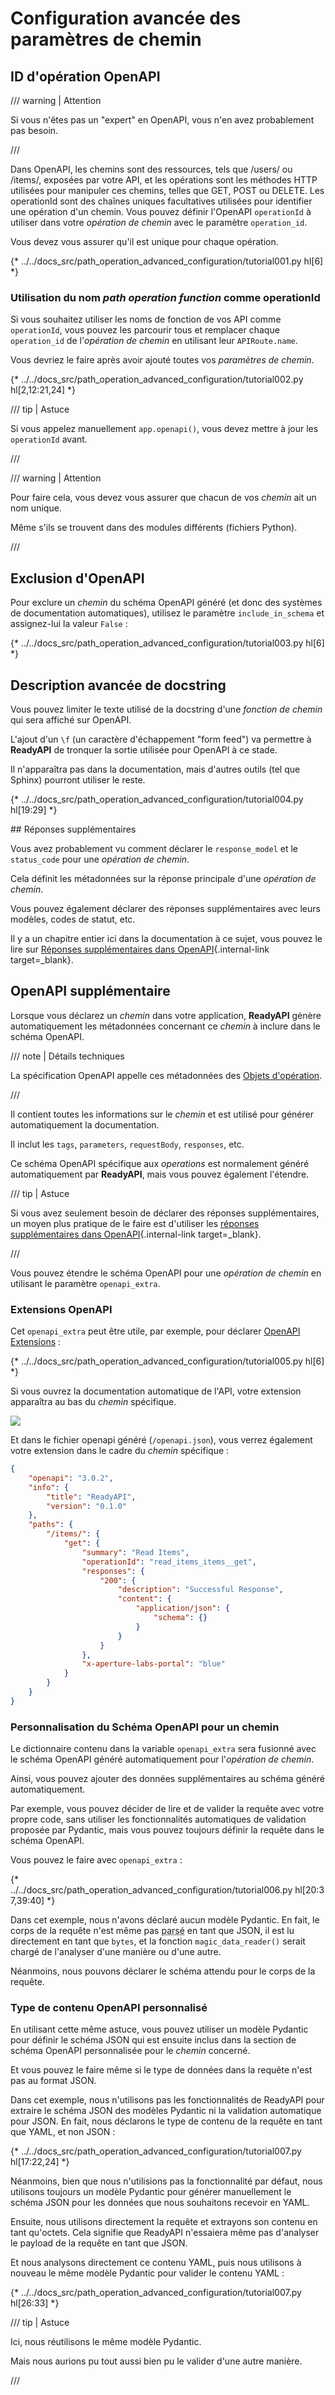 # Configuration avancée des paramètres de chemin

## ID d'opération OpenAPI

/// warning | Attention

Si vous n'êtes pas un "expert" en OpenAPI, vous n'en avez probablement pas besoin.

///

Dans OpenAPI, les chemins sont des ressources, tels que /users/ ou /items/, exposées par votre API, et les opérations sont les méthodes HTTP utilisées pour manipuler ces chemins, telles que GET, POST ou DELETE. Les operationId sont des chaînes uniques facultatives utilisées pour identifier une opération d'un chemin. Vous pouvez définir l'OpenAPI `operationId` à utiliser dans votre *opération de chemin* avec le paramètre `operation_id`.

Vous devez vous assurer qu'il est unique pour chaque opération.

{* ../../docs_src/path_operation_advanced_configuration/tutorial001.py hl[6] *}

### Utilisation du nom *path operation function* comme operationId

Si vous souhaitez utiliser les noms de fonction de vos API comme `operationId`, vous pouvez les parcourir tous et remplacer chaque `operation_id` de l'*opération de chemin* en utilisant leur `APIRoute.name`.

Vous devriez le faire après avoir ajouté toutes vos *paramètres de chemin*.

{* ../../docs_src/path_operation_advanced_configuration/tutorial002.py hl[2,12:21,24] *}

/// tip | Astuce

Si vous appelez manuellement `app.openapi()`, vous devez mettre à jour les `operationId` avant.

///

/// warning | Attention

Pour faire cela, vous devez vous assurer que chacun de vos *chemin* ait un nom unique.

Même s'ils se trouvent dans des modules différents (fichiers Python).

///

## Exclusion d'OpenAPI

Pour exclure un *chemin* du schéma OpenAPI généré (et donc des systèmes de documentation automatiques), utilisez le paramètre `include_in_schema` et assignez-lui la valeur `False` :

{* ../../docs_src/path_operation_advanced_configuration/tutorial003.py hl[6] *}

## Description avancée de docstring

Vous pouvez limiter le texte utilisé de la docstring d'une *fonction de chemin* qui sera affiché sur OpenAPI.

L'ajout d'un `\f` (un caractère d'échappement "form feed") va permettre à **ReadyAPI** de tronquer la sortie utilisée pour OpenAPI à ce stade.

Il n'apparaîtra pas dans la documentation, mais d'autres outils (tel que Sphinx) pourront utiliser le reste.

{* ../../docs_src/path_operation_advanced_configuration/tutorial004.py hl[19:29] *}

## Réponses supplémentaires

Vous avez probablement vu comment déclarer le `response_model` et le `status_code` pour une *opération de chemin*.

Cela définit les métadonnées sur la réponse principale d'une *opération de chemin*.

Vous pouvez également déclarer des réponses supplémentaires avec leurs modèles, codes de statut, etc.

Il y a un chapitre entier ici dans la documentation à ce sujet, vous pouvez le lire sur [Réponses supplémentaires dans OpenAPI](additional-responses.md){.internal-link target=_blank}.

## OpenAPI supplémentaire

Lorsque vous déclarez un *chemin* dans votre application, **ReadyAPI** génère automatiquement les métadonnées concernant ce *chemin* à inclure dans le schéma OpenAPI.

/// note | Détails techniques

La spécification OpenAPI appelle ces métadonnées des <a href="https://github.com/OAI/OpenAPI-Specification/blob/main/versions/3.0.3.md#operation-object" class="external-link" target="_blank">Objets d'opération</a>.

///

Il contient toutes les informations sur le *chemin* et est utilisé pour générer automatiquement la documentation.

Il inclut les `tags`, `parameters`, `requestBody`, `responses`, etc.

Ce schéma OpenAPI spécifique aux *operations* est normalement généré automatiquement par **ReadyAPI**, mais vous pouvez également l'étendre.

/// tip | Astuce

Si vous avez seulement besoin de déclarer des réponses supplémentaires, un moyen plus pratique de le faire est d'utiliser les [réponses supplémentaires dans OpenAPI](additional-responses.md){.internal-link target=_blank}.

///

Vous pouvez étendre le schéma OpenAPI pour une *opération de chemin* en utilisant le paramètre `openapi_extra`.

### Extensions OpenAPI

Cet `openapi_extra` peut être utile, par exemple, pour déclarer [OpenAPI Extensions](https://github.com/OAI/OpenAPI-Specification/blob/main/versions/3.0.3.md#specificationExtensions) :

{* ../../docs_src/path_operation_advanced_configuration/tutorial005.py hl[6] *}

Si vous ouvrez la documentation automatique de l'API, votre extension apparaîtra au bas du *chemin* spécifique.

<img src="/img/tutorial/path-operation-advanced-configuration/image01.png">

Et dans le fichier openapi généré (`/openapi.json`), vous verrez également votre extension dans le cadre du *chemin* spécifique :

```JSON hl_lines="22"
{
    "openapi": "3.0.2",
    "info": {
        "title": "ReadyAPI",
        "version": "0.1.0"
    },
    "paths": {
        "/items/": {
            "get": {
                "summary": "Read Items",
                "operationId": "read_items_items__get",
                "responses": {
                    "200": {
                        "description": "Successful Response",
                        "content": {
                            "application/json": {
                                "schema": {}
                            }
                        }
                    }
                },
                "x-aperture-labs-portal": "blue"
            }
        }
    }
}
```

### Personnalisation du Schéma OpenAPI pour un chemin

Le dictionnaire contenu dans la variable `openapi_extra` sera fusionné avec le schéma OpenAPI généré automatiquement pour l'*opération de chemin*.

Ainsi, vous pouvez ajouter des données supplémentaires au schéma généré automatiquement.

Par exemple, vous pouvez décider de lire et de valider la requête avec votre propre code, sans utiliser les fonctionnalités automatiques de validation proposée par Pydantic, mais vous pouvez toujours définir la requête dans le schéma OpenAPI.

Vous pouvez le faire avec `openapi_extra` :

{* ../../docs_src/path_operation_advanced_configuration/tutorial006.py hl[20:37,39:40] *}

Dans cet exemple, nous n'avons déclaré aucun modèle Pydantic. En fait, le corps de la requête n'est même pas <abbr title="converti d'un format simple, comme des octets, en objets Python">parsé</abbr> en tant que JSON, il est lu directement en tant que `bytes`, et la fonction `magic_data_reader()` serait chargé de l'analyser d'une manière ou d'une autre.

Néanmoins, nous pouvons déclarer le schéma attendu pour le corps de la requête.

### Type de contenu OpenAPI personnalisé

En utilisant cette même astuce, vous pouvez utiliser un modèle Pydantic pour définir le schéma JSON qui est ensuite inclus dans la section de schéma OpenAPI personnalisée pour le *chemin* concerné.

Et vous pouvez le faire même si le type de données dans la requête n'est pas au format JSON.

Dans cet exemple, nous n'utilisons pas les fonctionnalités de ReadyAPI pour extraire le schéma JSON des modèles Pydantic ni la validation automatique pour JSON. En fait, nous déclarons le type de contenu de la requête en tant que YAML, et non JSON :

{* ../../docs_src/path_operation_advanced_configuration/tutorial007.py hl[17:22,24] *}

Néanmoins, bien que nous n'utilisions pas la fonctionnalité par défaut, nous utilisons toujours un modèle Pydantic pour générer manuellement le schéma JSON pour les données que nous souhaitons recevoir en YAML.

Ensuite, nous utilisons directement la requête et extrayons son contenu en tant qu'octets. Cela signifie que ReadyAPI n'essaiera même pas d'analyser le payload de la requête en tant que JSON.

Et nous analysons directement ce contenu YAML, puis nous utilisons à nouveau le même modèle Pydantic pour valider le contenu YAML :

{* ../../docs_src/path_operation_advanced_configuration/tutorial007.py hl[26:33] *}

/// tip | Astuce

Ici, nous réutilisons le même modèle Pydantic.

Mais nous aurions pu tout aussi bien pu le valider d'une autre manière.

///
